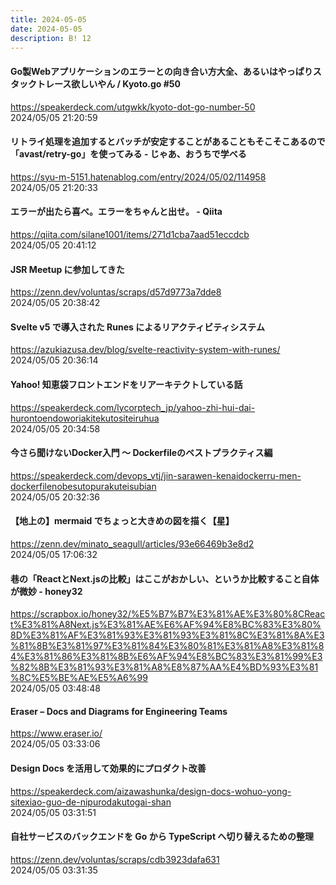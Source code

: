 ```yaml
---
title: 2024-05-05
date: 2024-05-05
description: B! 12
---
```


#### Go製Webアプリケーションのエラーとの向き合い方大全、あるいはやっぱりスタックトレース欲しいやん / Kyoto.go #50
https://speakerdeck.com/utgwkk/kyoto-dot-go-number-50<br>
2024/05/05 21:20:59<br>


#### リトライ処理を追加するとバッチが安定することがあることもそこそこあるので「avast/retry-go」を使ってみる - じゃあ、おうちで学べる
https://syu-m-5151.hatenablog.com/entry/2024/05/02/114958<br>
2024/05/05 21:20:33<br>


#### エラーが出たら喜べ。エラーをちゃんと出せ。 - Qiita
https://qiita.com/silane1001/items/271d1cba7aad51eccdcb<br>
2024/05/05 20:41:12<br>


#### JSR Meetup に参加してきた
https://zenn.dev/voluntas/scraps/d57d9773a7dde8<br>
2024/05/05 20:38:42<br>


#### Svelte v5 で導入された Runes によるリアクティビティシステム
https://azukiazusa.dev/blog/svelte-reactivity-system-with-runes/<br>
2024/05/05 20:36:14<br>


#### Yahoo! 知恵袋フロントエンドをリアーキテクトしている話
https://speakerdeck.com/lycorptech_jp/yahoo-zhi-hui-dai-hurontoendoworiakitekutositeiruhua<br>
2024/05/05 20:34:58<br>


#### 今さら聞けないDocker入門 〜 Dockerfileのベストプラクティス編
https://speakerdeck.com/devops_vtj/jin-sarawen-kenaidockerru-men-dockerfilenobesutopurakuteisubian<br>
2024/05/05 20:32:36<br>


#### 【地上の】mermaid でちょっと大きめの図を描く【星】
https://zenn.dev/minato_seagull/articles/93e66469b3e8d2<br>
2024/05/05 17:06:32<br>


#### 巷の「ReactとNext.jsの比較」はここがおかしい、というか比較すること自体が微妙 - honey32
https://scrapbox.io/honey32/%E5%B7%B7%E3%81%AE%E3%80%8CReact%E3%81%A8Next.js%E3%81%AE%E6%AF%94%E8%BC%83%E3%80%8D%E3%81%AF%E3%81%93%E3%81%93%E3%81%8C%E3%81%8A%E3%81%8B%E3%81%97%E3%81%84%E3%80%81%E3%81%A8%E3%81%84%E3%81%86%E3%81%8B%E6%AF%94%E8%BC%83%E3%81%99%E3%82%8B%E3%81%93%E3%81%A8%E8%87%AA%E4%BD%93%E3%81%8C%E5%BE%AE%E5%A6%99<br>
2024/05/05 03:48:48<br>


#### Eraser – Docs and Diagrams for Engineering Teams
https://www.eraser.io/<br>
2024/05/05 03:33:06<br>


#### Design Docs を活用して効果的にプロダクト改善
https://speakerdeck.com/aizawashunka/design-docs-wohuo-yong-sitexiao-guo-de-nipurodakutogai-shan<br>
2024/05/05 03:31:51<br>


#### 自社サービスのバックエンドを Go から TypeScript へ切り替えるための整理
https://zenn.dev/voluntas/scraps/cdb3923dafa631<br>
2024/05/05 03:31:35<br>



